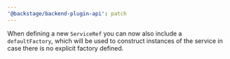 ```yaml
---
'@backstage/backend-plugin-api': patch
---
```


When defining a new `ServiceRef` you can now also include a `defaultFactory`, which will be used to construct instances of the service in case there is no explicit factory defined.
